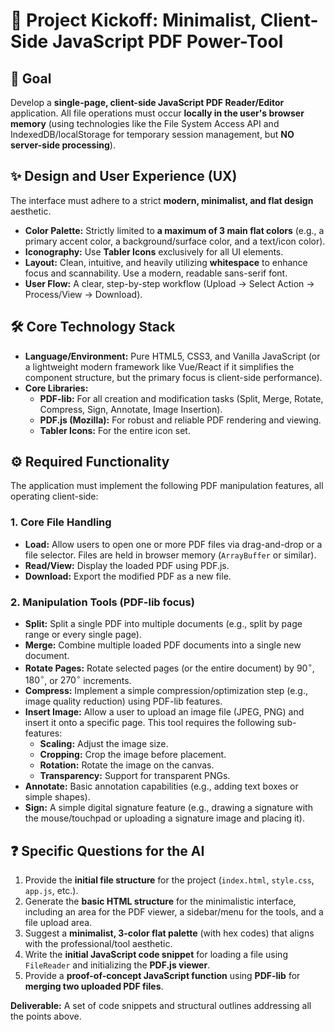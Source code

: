 # 🚀 Project Kickoff: Minimalist, Client-Side JavaScript PDF Power-Tool

## 🎯 **Goal**

Develop a **single-page, client-side JavaScript PDF Reader/Editor** application. All file operations must occur **locally in the user's browser memory** (using technologies like the File System Access API and IndexedDB/localStorage for temporary session management, but **NO server-side processing**).

## ✨ **Design and User Experience (UX)**

The interface must adhere to a strict **modern, minimalist, and flat design** aesthetic.

* **Color Palette:** Strictly limited to **a maximum of 3 main flat colors** (e.g., a primary accent color, a background/surface color, and a text/icon color).
* **Iconography:** Use **Tabler Icons** exclusively for all UI elements.
* **Layout:** Clean, intuitive, and heavily utilizing **whitespace** to enhance focus and scannability. Use a modern, readable sans-serif font.
* **User Flow:** A clear, step-by-step workflow (Upload -> Select Action -> Process/View -> Download).

## 🛠️ **Core Technology Stack**

* **Language/Environment:** Pure HTML5, CSS3, and Vanilla JavaScript (or a lightweight modern framework like Vue/React if it simplifies the component structure, but the primary focus is client-side performance).
* **Core Libraries:**
    * **PDF-lib:** For all creation and modification tasks (Split, Merge, Rotate, Compress, Sign, Annotate, Image Insertion).
    * **PDF.js (Mozilla):** For robust and reliable PDF rendering and viewing.
    * **Tabler Icons:** For the entire icon set.

## ⚙️ **Required Functionality**

The application must implement the following PDF manipulation features, all operating client-side:

### **1. Core File Handling**

* **Load:** Allow users to open one or more PDF files via drag-and-drop or a file selector. Files are held in browser memory (`ArrayBuffer` or similar).
* **Read/View:** Display the loaded PDF using PDF.js.
* **Download:** Export the modified PDF as a new file.

### **2. Manipulation Tools (PDF-lib focus)**

* **Split:** Split a single PDF into multiple documents (e.g., split by page range or every single page).
* **Merge:** Combine multiple loaded PDF documents into a single new document.
* **Rotate Pages:** Rotate selected pages (or the entire document) by $90^{\circ}$, $180^{\circ}$, or $270^{\circ}$ increments.
* **Compress:** Implement a simple compression/optimization step (e.g., image quality reduction) using PDF-lib features.
* **Insert Image:** Allow a user to upload an image file (JPEG, PNG) and insert it onto a specific page. This tool requires the following sub-features:
    * **Scaling:** Adjust the image size.
    * **Cropping:** Crop the image before placement.
    * **Rotation:** Rotate the image on the canvas.
    * **Transparency:** Support for transparent PNGs.
* **Annotate:** Basic annotation capabilities (e.g., adding text boxes or simple shapes).
* **Sign:** A simple digital signature feature (e.g., drawing a signature with the mouse/touchpad or uploading a signature image and placing it).

## **❓ Specific Questions for the AI**

1.  Provide the **initial file structure** for the project (`index.html`, `style.css`, `app.js`, etc.).
2.  Generate the **basic HTML structure** for the minimalistic interface, including an area for the PDF viewer, a sidebar/menu for the tools, and a file upload area.
3.  Suggest a **minimalist, 3-color flat palette** (with hex codes) that aligns with the professional/tool aesthetic.
4.  Write the **initial JavaScript code snippet** for loading a file using `FileReader` and initializing the **PDF.js viewer**.
5.  Provide a **proof-of-concept JavaScript function** using **PDF-lib** for **merging two uploaded PDF files**.

**Deliverable:** A set of code snippets and structural outlines addressing all the points above.
